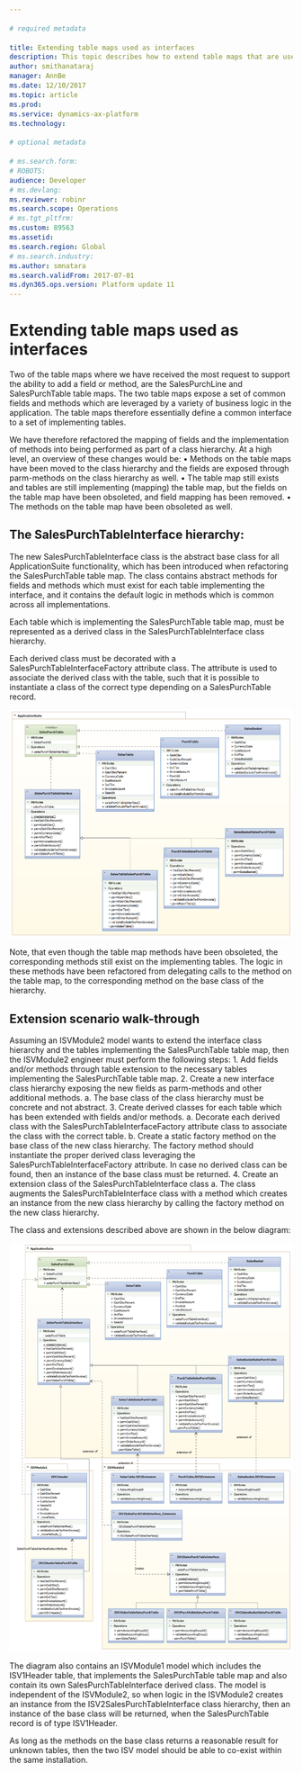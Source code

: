 ```yaml
---

# required metadata

title: Extending table maps used as interfaces
description: This topic describes how to extend table maps that are used as interfaces.
author: smithanataraj
manager: AnnBe
ms.date: 12/10/2017
ms.topic: article
ms.prod: 
ms.service: dynamics-ax-platform
ms.technology: 

# optional metadata

# ms.search.form: 
# ROBOTS: 
audience: Developer
# ms.devlang: 
ms.reviewer: robinr
ms.search.scope: Operations
# ms.tgt_pltfrm: 
ms.custom: 89563
ms.assetid: 
ms.search.region: Global
# ms.search.industry: 
ms.author: smnatara
ms.search.validFrom: 2017-07-01
ms.dyn365.ops.version: Platform update 11
---
```


# Extending table maps used as interfaces

Two of the table maps where we have received the most request to support the ability to add a field or method, are the SalesPurchLine and SalesPurchTable table maps. The two table maps expose a set of common fields and methods which are leveraged by a variety of business logic in the application. The table maps therefore essentially define a common interface to a set of implementing tables.

We have therefore refactored the mapping of fields and the implementation of methods into being performed as part of a class hierarchy. At a high level, an overview of these changes would be:
	• Methods on the table maps have been moved to the class hierarchy and the fields are exposed through parm-methods on the class hierarchy as well.
	• The table map still exists and tables are still implementing (mapping) the table map, but the fields on the table map have been obsoleted, and field mapping has been removed.
	• The methods on the table map have been obsoleted as well.

## The SalesPurchTableInterface hierarchy:

The new SalesPurchTableInterface class is the abstract base class for all ApplicationSuite functionality, which has been introduced when refactoring the SalesPurchTable table map. The class contains abstract methods for fields and methods which must exist for each table implementing the interface, and it contains the default logic in methods which is common across all implementations.

Each table which is implementing the SalesPurchTable table map, must be represented as a derived class in the SalesPurchTableInterface class hierarchy.

Each derived class must be decorated with a SalesPurchTableInterfaceFactory attribute class. The attribute is used to associate the derived class with the table, such that it is possible to instantiate a class of the correct type depending on a SalesPurchTable record.

![MapsAsInterfaces](media/MapsAsInterfaces1.png)

Note, that even though the table map methods have been obsoleted, the corresponding methods still exist on the implementing tables. The logic in these methods have been refactored from delegating calls to the method on the table map, to the corresponding method on the base class of the hierarchy.

## Extension scenario walk-through

Assuming an ISVModule2 model wants to extend the interface class hierarchy and the tables implementing the SalesPurchTable table map, then the ISVModule2 engineer must perform the following steps:
	1. Add fields and/or methods through table extension to the necessary tables implementing the SalesPurchTable table map.
	2. Create a new interface class hierarchy exposing the new fields as parm-methods and other additional methods.
		a. The base class of the class hierarchy must be concrete and not abstract.
	3. Create derived classes for each table which has been extended with fields and/or methods.
		a. Decorate each derived class with the SalesPurchTableInterfaceFactory attribute class to associate the class with the correct table.
		b. Create a static factory method on the base class of the new class hierarchy. The factory method should instantiate the proper derived class leveraging the SalesPurchTableInterfaceFactory attribute. In case no derived class can be found, then an instance of the base class must be returned.
	4. Create an extension class of the SalesPurchTableInterface class
		a. The class augments the SalesPurchTableInterface class with a method which creates an instance from the new class hierarchy by calling the factory method on the new class hierarchy.
	
The class and extensions described above are shown in the below diagram:

![MapsAsInterfacesWalkThrough](media/MapsAsInterfaces2.png)

The diagram also contains an ISVModule1 model which includes the ISV1Header table, that implements the SalesPurchTable table map and also contain its own SalesPurchTableInterface derived class.
The model is independent of the ISVModule2, so when logic in the ISVModule2 creates an instance from the ISV2SalesPurchTableInterface class hierarchy, then an instance of the base class will be returned, when the SalesPurchTable record is of type ISV1Header.

As long as the methods on the base class returns a reasonable result for unknown tables, then the two ISV model should be able to co-exist within the same installation.
